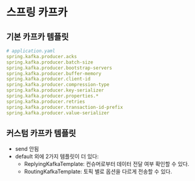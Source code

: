 # 스프링 카프카

## 기본 카프카 템플릿

```yaml
# application.yaml
spring.kafka.producer.acks
spring.kafka.producer.batch-size
spring.kafka.producer.bootstrap-servers
spring.kafka.producer.buffer-memory
spring.kafka.producer.client-id
spring.kafka.producer.compression-type
spring.kafka.producer.key-serializer
spring.kafka.producer.properties.*
spring.kafka.producer.retries
spring.kafka.producer.transaction-id-prefix
spring.kafka.producer.value-serializer
```

## 커스텀 카프카 템플릿
- send 안됨
- default 외에 2가지 템플릿이 더 있다:
  - ReplyingKafkaTemplate: 컨슈머로부터 데이터 전달 여부 확인할 수 있다.
  - RoutingKafkaTemplate: 토픽 별로 옵션을 다르게 전송할 수 있다.